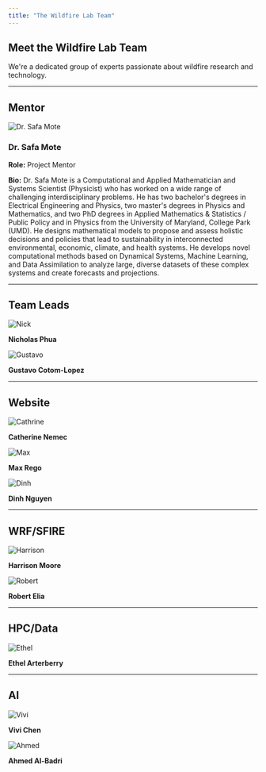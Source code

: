 ```yaml
---
title: "The Wildfire Lab Team"
---
```


## Meet the Wildfire Lab Team

We're a dedicated group of experts passionate about wildfire research and technology.

---

## Mentor

<div class="team-member-card-sponsor">
  <img src="/safamote.jpeg" alt="Dr. Safa Mote">
  <div class="team-member-info">
    <h3>Dr. Safa Mote</h3>
    <p><strong>Role:</strong> Project Mentor</p>
    <p><strong>Bio:</strong> Dr. Safa Mote is a Computational and Applied Mathematician and Systems Scientist (Physicist) who has worked on a wide range of challenging interdisciplinary problems. He has two bachelor's degrees in Electrical Engineering and Physics, two master's degrees in Physics and Mathematics, and two PhD degrees in Applied Mathematics & Statistics / Public Policy and in Physics from the University of Maryland, College Park (UMD). He designs mathematical models to propose and assess holistic decisions and policies that lead to sustainability in interconnected environmental, economic, climate, and health systems. He develops novel computational methods based on Dynamical Systems, Machine Learning, and Data Assimilation to analyze large, diverse datasets of these complex systems and create forecasts and projections.</p>
  </div>
</div>

---

## Team Leads

<div class="team-row">
  <div class="team-member-card">
    <img src="/fire.gif" alt="Nick">
    <p><strong>Nicholas Phua</strong></p>
  </div>
  <div class="team-member-card">
    <img src="/fire.gif" alt="Gustavo">
    <p><strong>Gustavo Cotom-Lopez</strong></p>
  </div>
</div>

---

## Website

<div class="team-row">
  <div class="team-member-card">
    <img src="/fire.gif" alt="Cathrine">
    <p><strong>Catherine Nemec</strong></p>
  </div>
  <div class="team-member-card">
    <img src="/fire.gif" alt="Max">
    <p><strong>Max Rego</strong></p>
  </div>
  <div class="team-member-card">
    <img src="/fire.gif" alt="Dinh">
    <p><strong>Dinh Nguyen</strong></p>
  </div>
</div>

---

## WRF/SFIRE

<div class="team-row">
  <div class="team-member-card">
    <img src="/fire.gif" alt="Harrison">
    <p><strong>Harrison Moore</strong></p>
  </div>
  <div class="team-member-card">
    <img src="/fire.gif" alt="Robert">
    <p><strong>Robert Elia</strong></p>
  </div>
</div>

---

## HPC/Data

<div class="team-row">
  <div class="team-member-card">
    <img src="/fire.gif" alt="Ethel">
    <p><strong>Ethel Arterberry</strong></p>
  </div>
</div>

---

## AI

<div class="team-row">
  <div class="team-member-card">
    <img src="/fire.gif" alt="Vivi">
    <p><strong>Vivi Chen</strong></p>
  </div>
  <div class="team-member-card">
    <img src="/fire.gif" alt="Ahmed">
    <p><strong>Ahmed Al-Badri</strong></p>
  </div>
</div>
